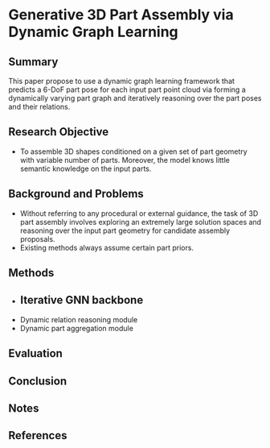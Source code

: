 # Generative 3D Part Assembly via Dynamic Graph Learning

## Summary
This paper propose to use a dynamic graph learning framework that predicts a 6-DoF part pose for each input part point cloud via forming a dynamically varying part graph and iteratively reasoning over the part poses and their relations.
## Research Objective
- To assemble 3D shapes conditioned on a given set of part geometry with variable number of parts. Moreover, the model knows little semantic knowledge on the input parts.
## Background and Problems
- Without referring to any procedural or external guidance, the task of 3D part assembly involves exploring an extremely large solution spaces and reasoning over the input part geometry for candidate assembly proposals. 
- Existing methods always assume certain part priors.
## Methods
- Iterative GNN backbone
	- 
- Dynamic relation reasoning module
- Dynamic part aggregation module
## Evaluation

## Conclusion

## Notes

## References
<!--stackedit_data:
eyJoaXN0b3J5IjpbLTUyNzQ1NjAyLC0xMjQ2ODM2NTQ5XX0=
-->